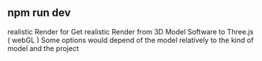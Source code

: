 ## npm run dev

realistic Render
for Get realistic Render from 3D Model Software to Three.js ( webGL )
Some options would depend of the model relatively to the kind of model and the project